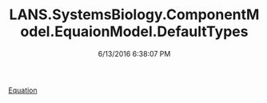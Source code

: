 ﻿---
title: LANS.SystemsBiology.ComponentModel.EquaionModel.DefaultTypes
date: 6/13/2016 6:38:07 PM
---

[Equation](T-LANS.SystemsBiology.ComponentModel.EquaionModel.DefaultTypes.Equation.html)
